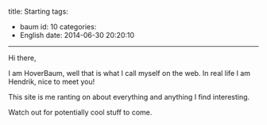 title: Starting
tags:
  - baum
id: 10
categories:
  - English
date: 2014-06-30 20:20:10
---

Hi there,

I am HoverBaum, well that is what I call myself on the web. In real life I am Hendrik, nice to meet you!

This site is me ranting on about everything and anything I find interesting.

Watch out for potentially cool stuff to come.
